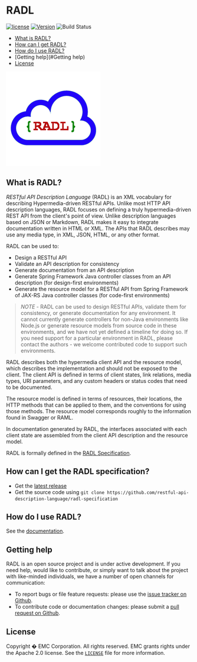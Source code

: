 # RADL

[![license](https://img.shields.io/github/license/restful-api-description-language/radl-specification.svg)](https://raw.githubusercontent.com/restful-api-description-language/radl-specification/master/LICENSE)
[![Version](https://img.shields.io/github/release/restful-api-description-language/radl-specification.svg)](https://github.com/restful-api-description-language/radl-specification/releases)
![Build Status](https://travis-ci.org/restful-api-description-language/radl-specification.svg?branch=master)

* [What is RADL?](#What_is_RADL)
* [How can I get RADL?](#How_can_I_get_RADL)
* [How do I use RADL?](#How_do_I_use_RADL)
* [Getting help](#Getting help)
* [License](#License)

![logo](logo.png "Logo")


## <a name="What_is_RADL"/> What is RADL? ##

*RESTful API Description Language* (RADL) is an XML vocabulary for
describing Hypermedia-driven RESTful APIs.  Unlike most HTTP API description languages, RADL focuses on defining a truly hypermedia-driven REST API from the client's point of view. Unlike description languages based on JSON or Markdown, RADL makes it easy to integrate documentation written in HTML or XML. The APIs that RADL describes may use any media type, in XML, JSON, HTML, or any other format.

RADL can be used to:

* Design a RESTful API
* Validate an API description for consistency
* Generate documentation from an API description
* Generate Spring Framework Java controller classes from an API description (for design-first environments)
* Generate the resource model for a RESTful API from Spring Framework of JAX-RS Java controller classes (for code-first environments)

> *NOTE* - RADL can be used to design RESTful APIs, validate them for consistency, or generate documentation for any environment.  It cannot currently generate controllers for non-Java environments like Node.js or generate resource models from source code in these environments, and we have not yet defined a timeline for doing so. If you need support for a particular environment in RADL, please contact the authors - we welcome contributed code to support such environments.

RADL describes both the hypermedia client API and the resource model, which describes the implementation and should not be exposed to the client.
The client API is defined in terms of client states, link relations, media types, URI parameters, and any custom headers or status codes that need to be documented.

The resource model is defined in terms of resources, their locations, the HTTP methods that can be applied to them, and the conventions for using those methods.  The resource model corresponds roughly to the information found in Swagger or RAML.

In documentation generated by RADL, the interfaces associated with each client state are assembled from the client API description and the resource model.

RADL is formally defined in the [RADL Specification](spec.md).


##  <a name="How_can_I_get_RADL"/> How can I get the RADL specification? ##

* Get the [latest release](https://github.com/restful-api-description-language/radl-specification/releases)
* Get the source code using `git clone https://github.com/restful-api-description-language/radl-specification`


##  <a name="How_do_I_use_RADL"/> How do I use RADL?

See the [documentation](https://github.com/restful-api-description-language/RADL/wiki).


## Getting help ##

RADL is an open source project and is under active development. If you need help, would like to contribute, or simply 
want to talk about the project with like-minded individuals, we have a number of open channels for communication:

* To report bugs or file feature requests: please use the [issue tracker on Github](https://github.com/restful-api-description-language/radl-specification/issues).
* To contribute code or documentation changes: please submit a [pull request on Github](https://github.com/restful-api-description-language/radl-specification/pulls).


## <a name="License"/> License ##

Copyright � EMC Corporation. All rights reserved. EMC grants rights under the Apache 2.0 license.
See the [`LICENSE`](https://raw.githubusercontent.com/restful-api-description-language/radl-specification/master/LICENSE) file for more information.
